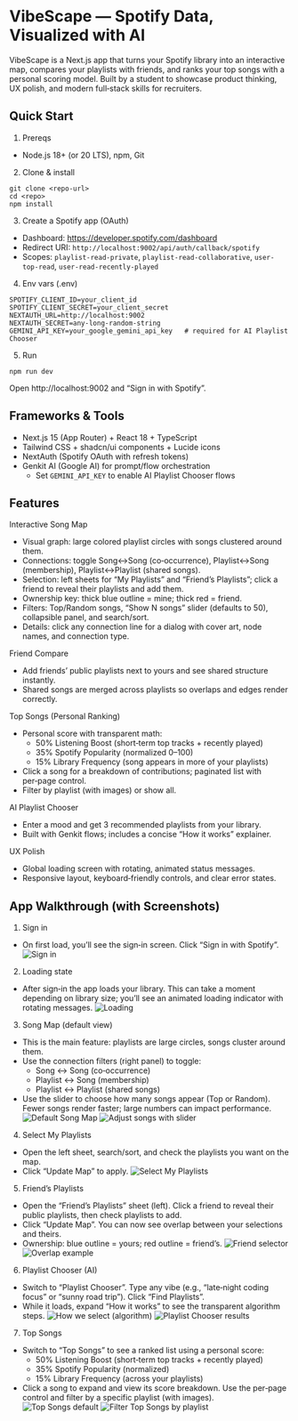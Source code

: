 # VibeScape — Spotify Data, Visualized with AI

VibeScape is a Next.js app that turns your Spotify library into an interactive map, compares your playlists with friends, and ranks your top songs with a personal scoring model. Built by a student to showcase product thinking, UX polish, and modern full‑stack skills for recruiters.

## Quick Start

1) Prereqs
- Node.js 18+ (or 20 LTS), npm, Git

2) Clone & install
```
git clone <repo-url>
cd <repo>
npm install
```

3) Create a Spotify app (OAuth)
- Dashboard: https://developer.spotify.com/dashboard
- Redirect URI: `http://localhost:9002/api/auth/callback/spotify`
- Scopes: `playlist-read-private`, `playlist-read-collaborative`, `user-top-read`, `user-read-recently-played`

4) Env vars (.env)
```
SPOTIFY_CLIENT_ID=your_client_id
SPOTIFY_CLIENT_SECRET=your_client_secret
NEXTAUTH_URL=http://localhost:9002
NEXTAUTH_SECRET=any-long-random-string
GEMINI_API_KEY=your_google_gemini_api_key   # required for AI Playlist Chooser
```

5) Run
```
npm run dev
```
Open http://localhost:9002 and “Sign in with Spotify”.

## Frameworks & Tools
- Next.js 15 (App Router) + React 18 + TypeScript
- Tailwind CSS + shadcn/ui components + Lucide icons
- NextAuth (Spotify OAuth with refresh tokens)
- Genkit AI (Google AI) for prompt/flow orchestration
  - Set `GEMINI_API_KEY` to enable AI Playlist Chooser flows

## Features

Interactive Song Map
- Visual graph: large colored playlist circles with songs clustered around them.
- Connections: toggle Song↔Song (co‑occurrence), Playlist↔Song (membership), Playlist↔Playlist (shared songs).
- Selection: left sheets for “My Playlists” and “Friend’s Playlists”; click a friend to reveal their playlists and add them.
- Ownership key: thick blue outline = mine; thick red = friend.
- Filters: Top/Random songs, “Show N songs” slider (defaults to 50), collapsible panel, and search/sort.
- Details: click any connection line for a dialog with cover art, node names, and connection type.

Friend Compare
- Add friends’ public playlists next to yours and see shared structure instantly.
- Shared songs are merged across playlists so overlaps and edges render correctly.

Top Songs (Personal Ranking)
- Personal score with transparent math:
  - 50% Listening Boost (short‑term top tracks + recently played)
  - 35% Spotify Popularity (normalized 0–100)
  - 15% Library Frequency (song appears in more of your playlists)
- Click a song for a breakdown of contributions; paginated list with per‑page control.
- Filter by playlist (with images) or show all.

AI Playlist Chooser
- Enter a mood and get 3 recommended playlists from your library.
- Built with Genkit flows; includes a concise “How it works” explainer.

UX Polish
- Global loading screen with rotating, animated status messages.
- Responsive layout, keyboard‑friendly controls, and clear error states.

## App Walkthrough (with Screenshots)

1) Sign in
- On first load, you’ll see the sign‑in screen. Click “Sign in with Spotify”.
![Sign in](src/photos\sign-in.png)

2) Loading state
- After sign‑in the app loads your library. This can take a moment depending on library size; you’ll see an animated loading indicator with rotating messages.
![Loading](src/photos/loading.png)

3) Song Map (default view)
- This is the main feature: playlists are large circles, songs cluster around them.
- Use the connection filters (right panel) to toggle:
  - Song ↔ Song (co‑occurrence)
  - Playlist ↔ Song (membership)
  - Playlist ↔ Playlist (shared songs)
- Use the slider to choose how many songs appear (Top or Random). Fewer songs render faster; large numbers can impact performance.
![Default Song Map](src/photos/song-map-default.png)
![Adjust songs with slider](src/photos/slider-more-songs.png)

4) Select My Playlists
- Open the left sheet, search/sort, and check the playlists you want on the map.
- Click “Update Map” to apply.
![Select My Playlists](src/photos/select-my-playlists.png)

5) Friend’s Playlists
- Open the “Friend’s Playlists” sheet (left). Click a friend to reveal their public playlists, then check playlists to add.
- Click “Update Map”. You can now see overlap between your selections and theirs.
- Ownership: blue outline = yours; red outline = friend’s.
![Friend selector](src/photos/selection-friends-playlists.png)
![Overlap example](src/photos/graph-two-friends-two-personal.png)

6) Playlist Chooser (AI)
- Switch to “Playlist Chooser”. Type any vibe (e.g., “late‑night coding focus” or “sunny road trip”). Click “Find Playlists”.
- While it loads, expand “How it works” to see the transparent algorithm steps.
![How we select (algorithm)](src/photos/playlist-chooser-how-it-works.png)
![Playlist Chooser results](src/photos/playlist-chooser-results.png)

7) Top Songs
- Switch to “Top Songs” to see a ranked list using a personal score:
  - 50% Listening Boost (short‑term top tracks + recently played)
  - 35% Spotify Popularity (normalized)
  - 15% Library Frequency (across your playlists)
- Click a song to expand and view its score breakdown. Use the per‑page control and filter by a specific playlist (with images).
![Top Songs default](src/photos/top-songs-default.png)
![Filter Top Songs by playlist](src/photos/top-songs-filter-by-playlist.png)
